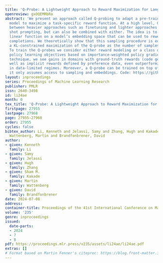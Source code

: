 ```yaml
---
title: 'Q-Probe: A Lightweight Approach to Reward Maximization for Language Models'
openreview: gxOQEMRbRa
abstract: 'We present an approach called Q-probing to adapt a pre-trained language
  model to maximize a task-specific reward function. At a high level, Q-probing sits
  between heavier approaches such as finetuning and lighter approaches such as few
  shot prompting, but can also be combined with either. The idea is to learn a simple
  linear function on a model’s embedding space that can be used to reweight candidate
  completions. We theoretically show that this sampling procedure is equivalent to
  a KL-constrained maximization of the Q-probe as the number of samples increases.
  To train the Q-probes we consider either reward modeling or a class of novel direct
  policy learning objectives based on importance-weighted policy gradients. With this
  technique, we see gains in domains with ground-truth rewards (code generation) as
  well as implicit rewards defined by preference data, even outperforming finetuning
  in data-limited regimes. Moreover, a Q-probe can be trained on top of an API since
  it only assumes access to sampling and embeddings. Code: https://github.com/likenneth/q_probe.'
layout: inproceedings
series: Proceedings of Machine Learning Research
publisher: PMLR
issn: 2640-3498
id: li24ae
month: 0
tex_title: 'Q-Probe: A Lightweight Approach to Reward Maximization for Language Models'
firstpage: 27955
lastpage: 27968
page: 27955-27968
order: 27955
cycles: false
bibtex_author: Li, Kenneth and Jelassi, Samy and Zhang, Hugh and Kakade, Sham M. and
  Wattenberg, Martin and Brandfonbrener, David
author:
- given: Kenneth
  family: Li
- given: Samy
  family: Jelassi
- given: Hugh
  family: Zhang
- given: Sham M.
  family: Kakade
- given: Martin
  family: Wattenberg
- given: David
  family: Brandfonbrener
date: 2024-07-08
address:
container-title: Proceedings of the 41st International Conference on Machine Learning
volume: '235'
genre: inproceedings
issued:
  date-parts:
  - 2024
  - 7
  - 8
pdf: https://proceedings.mlr.press/v235/assets/li24ae/li24ae.pdf
extras: []
# Format based on Martin Fenner's citeproc: https://blog.front-matter.io/posts/citeproc-yaml-for-bibliographies/
---
```

